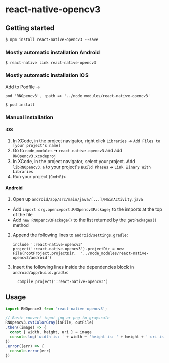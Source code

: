 
# react-native-opencv3

## Getting started

`$ npm install react-native-opencv3 --save`

### Mostly automatic installation Android

`$ react-native link react-native-opencv3`

### Mostly automatic installation iOS

Add to Podfile ->

`pod 'RNOpencv3', :path => '../node_modules/react-native-opencv3'`

`$ pod install`

### Manual installation


#### iOS

1. In XCode, in the project navigator, right click `Libraries` ➜ `Add Files to [your project's name]`
2. Go to `node_modules` ➜ `react-native-opencv3` and add `RNOpencv3.xcodeproj`
3. In XCode, in the project navigator, select your project. Add `libRNOpencv3.a` to your project's `Build Phases` ➜ `Link Binary With Libraries`
4. Run your project (`Cmd+R`)<

#### Android

1. Open up `android/app/src/main/java/[...]/MainActivity.java`
  - Add `import org.opencvport.RNOpencv3Package;` to the imports at the top of the file
  - Add `new RNOpencv3Package()` to the list returned by the `getPackages()` method
2. Append the following lines to `android/settings.gradle`:
  	```
  	include ':react-native-opencv3'
  	project(':react-native-opencv3').projectDir = new File(rootProject.projectDir, 	'../node_modules/react-native-opencv3/android')
  	```
3. Insert the following lines inside the dependencies block in `android/app/build.gradle`:
  	```
      compile project(':react-native-opencv3')
  	```


## Usage
```javascript
import RNOpencv3 from 'react-native-opencv3';

// Basic convert input jpg or png to grayscale
RNOpencv3.cvtColorGray(inFile, outFile)
.then((image) => {
  const { width, height, uri } = image
  console.log('width is: ' + width + 'height is: ' + height + ' uri is: ' + uri)
})
.error((err) => {
  console.error(err)
})
